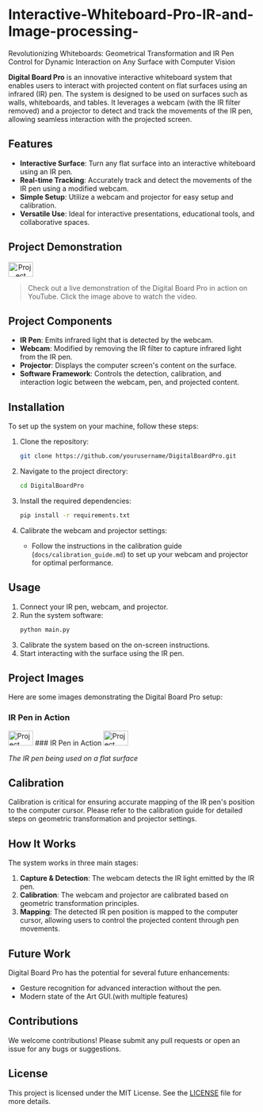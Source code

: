 # Interactive-Whiteboard-Pro-IR-and-Image-processing-
Revolutionizing Whiteboards: Geometrical Transformation and IR Pen Control for Dynamic Interaction on Any Surface with Computer Vision

**Digital Board Pro** is an innovative interactive whiteboard system that enables users to interact with projected content on flat surfaces using an infrared (IR) pen. The system is designed to be used on surfaces such as walls, whiteboards, and tables. It leverages a webcam (with the IR filter removed) and a projector to detect and track the movements of the IR pen, allowing seamless interaction with the projected screen.

## Features

- **Interactive Surface**: Turn any flat surface into an interactive whiteboard using an IR pen.
- **Real-time Tracking**: Accurately track and detect the movements of the IR pen using a modified webcam.
- **Simple Setup**: Utilize a webcam and projector for easy setup and calibration.
- **Versatile Use**: Ideal for interactive presentations, educational tools, and collaborative spaces.

## Project Demonstration
<a href="https://youtu.be/FpK8PYU6Rsc?si=9AVkPFdNyOAiSQc4" style="text-align: center;">
  <img src="https://upload.wikimedia.org/wikipedia/commons/thumb/4/42/YouTube_icon_%282013-2017%29.png/480px-YouTube_icon_%282013-2017%29.png" alt="Project Demonstration" width="50" height="30">
</a>

> Check out a live demonstration of the Digital Board Pro in action on YouTube. Click the image above to watch the video.

## Project Components

- **IR Pen**: Emits infrared light that is detected by the webcam.
- **Webcam**: Modified by removing the IR filter to capture infrared light from the IR pen.
- **Projector**: Displays the computer screen's content on the surface.
- **Software Framework**: Controls the detection, calibration, and interaction logic between the webcam, pen, and projected content.

## Installation

To set up the system on your machine, follow these steps:

1. Clone the repository:
   ```bash
   git clone https://github.com/yourusername/DigitalBoardPro.git
   ```

2. Navigate to the project directory:
   ```bash
   cd DigitalBoardPro
   ```

3. Install the required dependencies:
   ```bash
   pip install -r requirements.txt
   ```

4. Calibrate the webcam and projector settings:
   - Follow the instructions in the calibration guide (`docs/calibration_guide.md`) to set up your webcam and projector for optimal performance.

## Usage

1. Connect your IR pen, webcam, and projector.
2. Run the system software:
   ```bash
   python main.py
   ```
3. Calibrate the system based on the on-screen instructions.
4. Start interacting with the surface using the IR pen.

## Project Images

Here are some images demonstrating the Digital Board Pro setup:

### IR Pen in Action

  <img src="https://github.com/user-attachments/assets/643ecd83-eb5e-434a-aef4-b43d8f0e4b35" alt="Project Demonstration" width="50" height="30">
### IR Pen in Action
  <img src="https://github.com/user-attachments/assets/7d273ba3-347e-45f8-8311-1e09d52a39a0" alt="Project Demonstration" width="50" height="30">

*The IR pen being used on a flat surface*



## Calibration

Calibration is critical for ensuring accurate mapping of the IR pen's position to the computer cursor. Please refer to the calibration guide for detailed steps on geometric transformation and projector settings.

## How It Works

The system works in three main stages:
1. **Capture & Detection**: The webcam detects the IR light emitted by the IR pen.
2. **Calibration**: The webcam and projector are calibrated based on geometric transformation principles.
3. **Mapping**: The detected IR pen position is mapped to the computer cursor, allowing users to control the projected content through pen movements.

## Future Work

Digital Board Pro has the potential for several future enhancements:
- Gesture recognition for advanced interaction without the pen.
- Modern state of the Art GUI.(with multiple features)

## Contributions

We welcome contributions! Please submit any pull requests or open an issue for any bugs or suggestions.

## License

This project is licensed under the MIT License. See the [LICENSE](LICENSE) file for more details.
